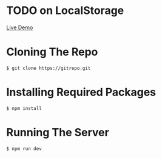# TODO on LocalStorage

[Live Demo](https://zaintodoapp.netlify.app/)

# Cloning The Repo

```
$ git clone https://gitrepo.git
```
# Installing Required Packages
```
$ npm install
```
# Running The Server
```
$ npm run dev
```